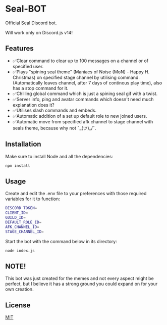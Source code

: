 # Seal-BOT
Official Seal Discord bot.

Will work only on Discord.js v14!

## Features

- ✅Clear command to clear up to 100 messages on a channel or of specified user.
- ✅Plays "spining seal theme" (Maniacs of Noise (MoN) - Happy H. Christmas) on specified stage channel by utilising command. (Automatically leaves channel, after 7 days of continous play time), also has a stop command for it.
- ✅Chilling global command which is just a spining seal gif with a twist.
- ✅Server info, ping and avatar commands which doesn't need much explanation does it?
- ✅Utilises slash commands and embeds.
- ✅Automatic addition of a set up default role to new joined users.
- ✅Automatic move from specified afk channel to stage channel with seals theme, because why not ¯\_(ツ)_/¯.

## Installation

Make sure to install Node and all the dependencies:

```bash
npm install
```

## Usage

Create and edit the .env file to your preferences with those required variables for it to function:
```bash
DISCORD_TOKEN=
CLIENT_ID=
GUILD_ID=
DEFAULT_ROLE_ID=
AFK_CHANNEL_ID=
STAGE_CHANNEL_ID=
```
Start the bot with the command below in its directory:
```bash
node index.js
```
## NOTE!

This bot was just created for the memes and not every aspect might be perfect, but I believe it has a strong ground you could expand on for your own creation.

## License
[MIT](https://choosealicense.com/licenses/mit/)
